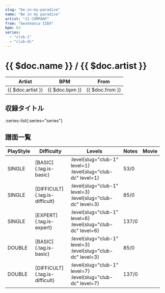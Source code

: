 ```yaml
---
slug: "be-in-my-paradise"
name: "Be in my paradise"
artist: "JJ COMPANY"
from: "beatmania IIDX"
bpm: 63
series:
  - "club-1"
  - "club-dc"
---
```


# {{ $doc.name }} / {{ $doc.artist }}

|Artist|BPM|From|
|------|---|----|
|{{ $doc.artist }}|{{ $doc.bpm }}|{{ $doc.from }}|

## 収録タイトル

:series-list{:series="series"}

## 譜面一覧

|PlayStyle|Difficulty|Levels|Notes|Movie|
|---------|----------|------|-----|-----|
|SINGLE|[BASIC]{.tag.is-basic}|<div class="field is-grouped is-grouped-multiline"> :level{slug="club-1" level=1} :level{slug="club-dc" level=1}</div>|53/0||
|SINGLE|[DIFFICULT]{.tag.is-difficult}|<div class="field is-grouped is-grouped-multiline"> :level{slug="club-1" level=3} :level{slug="club-dc" level=3}</div>|85/0||
|SINGLE|[EXPERT]{.tag.is-expert}|<div class="field is-grouped is-grouped-multiline"> :level{slug="club-1" level=6} :level{slug="club-dc" level=6}</div>|137/0||
|DOUBLE|[BASIC]{.tag.is-basic}|<div class="field is-grouped is-grouped-multiline"> :level{slug="club-1" level=3} :level{slug="club-dc" level=3}</div>|85/0||
|DOUBLE|[DIFFICULT]{.tag.is-difficult}|<div class="field is-grouped is-grouped-multiline"> :level{slug="club-1" level=7} :level{slug="club-dc" level=7}</div>|137/0||
